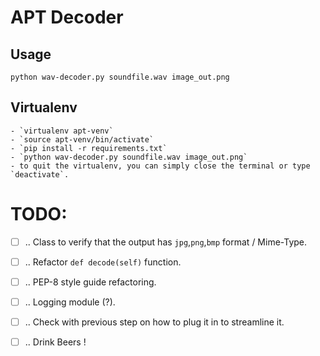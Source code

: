 # APT Decoder

## Usage

    python wav-decoder.py soundfile.wav image_out.png


## Virtualenv

    - `virtualenv apt-venv`
    - `source apt-venv/bin/activate`
    - `pip install -r requirements.txt`
    - `python wav-decoder.py soundfile.wav image_out.png`
    - to quit the virtualenv, you can simply close the terminal or type `deactivate`.


# TODO:

- [ ] .. Class to verify that the output has `jpg`,`png`,`bmp` format / Mime-Type.
- [ ] .. Refactor `def decode(self)` function.
- [ ] .. PEP-8 style guide refactoring.
- [ ] .. Logging module (?).
- [ ] .. Check with previous step on how to plug it in to streamline it.
- [ ] .. Drink Beers !


